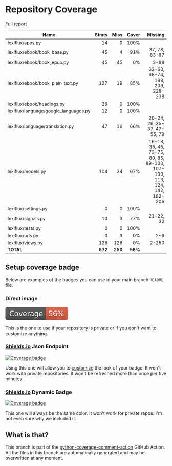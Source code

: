 # Repository Coverage

[Full report](https://htmlpreview.github.io/?https://github.com/andgineer/lexiflux/blob/python-coverage-comment-action-data/htmlcov/index.html)

| Name                                   |    Stmts |     Miss |   Cover |   Missing |
|--------------------------------------- | -------: | -------: | ------: | --------: |
| lexiflux/apps.py                       |       14 |        0 |    100% |           |
| lexiflux/ebook/book\_base.py           |       45 |        4 |     91% |37, 78, 83-87 |
| lexiflux/ebook/book\_epub.py           |       45 |       45 |      0% |      2-98 |
| lexiflux/ebook/book\_plain\_text.py    |      127 |       19 |     85% |62-63, 68-74, 188, 209, 228-238 |
| lexiflux/ebook/headings.py             |       36 |        0 |    100% |           |
| lexiflux/language/google\_languages.py |       12 |        0 |    100% |           |
| lexiflux/language/translation.py       |       47 |       16 |     66% |20-24, 29, 35-37, 47-55, 79 |
| lexiflux/models.py                     |      104 |       34 |     67% |16-18, 35, 45, 73-75, 80, 85, 89-103, 107-109, 113, 124, 142, 182-206 |
| lexiflux/settings.py                   |        0 |        0 |    100% |           |
| lexiflux/signals.py                    |       13 |        3 |     77% | 21-22, 32 |
| lexiflux/tests.py                      |        0 |        0 |    100% |           |
| lexiflux/urls.py                       |        3 |        3 |      0% |       2-6 |
| lexiflux/views.py                      |      126 |      126 |      0% |     2-250 |
|                              **TOTAL** |  **572** |  **250** | **56%** |           |


## Setup coverage badge

Below are examples of the badges you can use in your main branch `README` file.

### Direct image

[![Coverage badge](https://raw.githubusercontent.com/andgineer/lexiflux/python-coverage-comment-action-data/badge.svg)](https://htmlpreview.github.io/?https://github.com/andgineer/lexiflux/blob/python-coverage-comment-action-data/htmlcov/index.html)

This is the one to use if your repository is private or if you don't want to customize anything.

### [Shields.io](https://shields.io) Json Endpoint

[![Coverage badge](https://img.shields.io/endpoint?url=https://raw.githubusercontent.com/andgineer/lexiflux/python-coverage-comment-action-data/endpoint.json)](https://htmlpreview.github.io/?https://github.com/andgineer/lexiflux/blob/python-coverage-comment-action-data/htmlcov/index.html)

Using this one will allow you to [customize](https://shields.io/endpoint) the look of your badge.
It won't work with private repositories. It won't be refreshed more than once per five minutes.

### [Shields.io](https://shields.io) Dynamic Badge

[![Coverage badge](https://img.shields.io/badge/dynamic/json?color=brightgreen&label=coverage&query=%24.message&url=https%3A%2F%2Fraw.githubusercontent.com%2Fandgineer%2Flexiflux%2Fpython-coverage-comment-action-data%2Fendpoint.json)](https://htmlpreview.github.io/?https://github.com/andgineer/lexiflux/blob/python-coverage-comment-action-data/htmlcov/index.html)

This one will always be the same color. It won't work for private repos. I'm not even sure why we included it.

## What is that?

This branch is part of the
[python-coverage-comment-action](https://github.com/marketplace/actions/python-coverage-comment)
GitHub Action. All the files in this branch are automatically generated and may be
overwritten at any moment.
